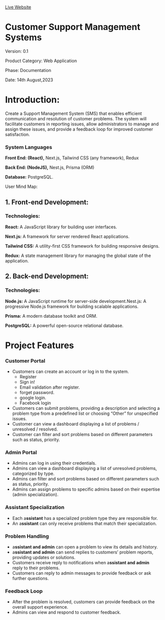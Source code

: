 [Live Website](https://support-ticket-system-asf.vercel.app/)

# Customer Support Management Systems

Version: 0.1

Product Category: Web Application

Phase: Documentation

Date: 14th August,2023 

# **Introduction:**

Create a Support Management System (SMS) that enables efficient communication and resolution of customer problems. The system will facilitate customers in reporting issues, allow administrators to manage and assign these issues, and provide a feedback loop for improved customer satisfaction.

### **System Languages**

**Front End: (React),** Next.js, Tailwind CSS (any framework), Redux

**Back End: (NodeJS),** Nest.js, Prisma (ORM)

**Database:** PostgreSQL.

User Mind Map: <Link>

## **1. Front-end Development:**

### **Technologies:**

**React:** A JavaScript library for building user interfaces.

**Next.js:** A framework for server rendered React applications.

**Tailwind CSS:** A utility-first CSS framework for building responsive designs.

**Redux:** A state management library for managing the global state of the application.

## **2. Back-end Development:**

### **Technologies:**

**Node.js:** A JavaScript runtime for server-side development.Nest.js: A progressive Node.js framework for building scalable applications.

**Prisma:** A modern database toolkit and ORM.

**PostgreSQL:** A powerful open-source relational database.



# Project Features 

### **Customer Portal**

- Customers can create an account or log in to the system.
    - Register
    - Sign in!
    - Email validation after register.
    - forget password.
    - google login.
    - Facebook login
- Customers can submit problems, providing a description and selecting a problem type from a predefined list or choosing “Other” for unspecified issues.
- Customer can view a dashboard displaying a list of problems / unresolved / resolved.
- Customer can filter and sort problems based on different parameters such as status, priority.

### **Admin Portal**

- Admins can log in using their credentials.
- Admins can view a dashboard displaying a list of unresolved problems, categorized by type.
- Admins can filter and sort problems based on different parameters such as status, priority.
- Admins can assign problems to specific admins based on their expertise (admin specialization).

### **Assistant Specialization**

- Each a**ssistant** has a specialized problem type they are responsible for.
- An a**ssistant** can only receive problems that match their specialization.

### **Problem Handling**

- a**ssistant and admin** can open a problem to view its details and history.
- a**ssistant and admin** can send replies to customers’ problem reports, providing updates or solutions.
- Customers receive reply to notifications when a**ssistant and admin** reply to their problems.
- Customers can reply to admin messages to provide feedback or ask further questions.

### **Feedback Loop**

- After the problem is resolved, customers can provide feedback on the overall support experience.
- Admins can view and respond to customer feedback.
